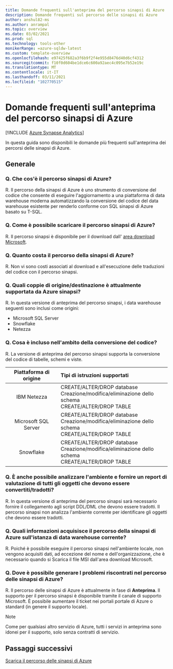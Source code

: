 ```yaml
---
title: Domande frequenti sull'anteprima del percorso sinapsi di Azure
description: Domande frequenti sul percorso delle sinapsi di Azure
author: anshul82-ms
ms.author: anrampal
ms.topic: overview
ms.date: 03/02/2021
ms.prod: sql
ms.technology: tools-other
monikerRange: =azure-sqldw-latest
ms.custom: template-overview
ms.openlocfilehash: e97425f682a3f6b9f2f4e955d8476d40d6cf4312
ms.sourcegitcommit: f10f0d604be1dce6c600a92aec4c095e7b52e19c
ms.translationtype: MT
ms.contentlocale: it-IT
ms.lasthandoff: 03/11/2021
ms.locfileid: "102770515"
---
```

# <a name="azure-synapse-pathway-preview-faq"></a>Domande frequenti sull'anteprima del percorso sinapsi di Azure
[!INCLUDE [Azure Synapse Analytics](../../includes/applies-to-version/asa.md)]

In questa guida sono disponibili le domande più frequenti sull'anteprima dei percorsi delle sinapsi di Azure.

## <a name="general"></a>Generale

### <a name="q-what-is-azure-synapse-pathway"></a>Q. Che cos'è il percorso sinapsi di Azure?

R. Il percorso della sinapsi di Azure è uno strumento di conversione del codice che consente di eseguire l'aggiornamento a una piattaforma di data warehouse moderna automatizzando la conversione del codice del data warehouse esistente per renderlo conforme con SQL sinapsi di Azure basato su T-SQL.

### <a name="q-how-can-i-download-azure-synapse-pathway"></a>Q. Come è possibile scaricare il percorso sinapsi di Azure?

R. Il percorso sinapsi è disponibile per il download dall' [area download Microsoft](https://aka.ms/synapse-pathway-download).

### <a name="q-how-much-does-azure-synapse-pathway-cost"></a>Q. Quanto costa il percorso della sinapsi di Azure?

R. Non vi sono costi associati al download e all'esecuzione delle traduzioni del codice con il percorso sinapsi.

### <a name="q-what-sourcetarget-pairs-does-azure-synapse-pathway-currently-support"></a>Q. Quali coppie di origine/destinazione è attualmente supportata da Azure sinapsi?

R. In questa versione di anteprima del percorso sinapsi, i data warehouse seguenti sono inclusi come origini:
- Microsoft SQL Server
- Snowflake
- Netezza

### <a name="q-what-is-included-as-part-of-the-code-conversion"></a>Q. Cosa è incluso nell'ambito della conversione del codice?

R. La versione di anteprima del percorso sinapsi supporta la conversione del codice di tabelle, schemi e viste.

| Piattaforma di origine| Tipi di istruzioni supportati | 
|:-------------------:|:------------------|
| IBM Netezza  | CREATE/ALTER/DROP database<br /> Creazione/modifica/eliminazione dello schema <br /> CREATE/ALTER/DROP TABLE |
|Microsoft SQL Server  | CREATE/ALTER/DROP database<br /> Creazione/modifica/eliminazione dello schema <br /> CREATE/ALTER/DROP TABLE | 
| Snowflake |  CREATE/ALTER/DROP database<br /> Creazione/modifica/eliminazione dello schema <br /> CREATE/ALTER/DROP TABLE |                       

  
### <a name="q-can-it-also-scan-my-environment-and-provide-an-assessment-report-of-all-the-objects-that-need-to-be-convertedtranslated"></a>Q. È anche possibile analizzare l'ambiente e fornire un report di valutazione di tutti gli oggetti che devono essere convertiti/tradotti?

R. In questa versione di anteprima del percorso sinapsi sarà necessario fornire il collegamento agli script DDL/DML che devono essere tradotti. Il percorso sinapsi non analizza l'ambiente corrente per identificare gli oggetti che devono essere tradotti.

### <a name="q-what-information-does-azure-synapse-pathway-capture-about-my-current-data-warehouse-instance"></a>Q. Quali informazioni acquisisce il percorso della sinapsi di Azure sull'istanza di data warehouse corrente?

R. Poiché è possibile eseguire il percorso sinapsi nell'ambiente locale, non vengono acquisiti dati, ad eccezione del nome e dell'organizzazione, che è necessario quando si Scarica il file MSI dall'area download Microsoft.

### <a name="q-where-can-i-raise-issues-encountered-in-azure-synapse-pathway"></a>Q. Dove è possibile generare I problemi riscontrati nel percorso delle sinapsi di Azure?

R. Il percorso delle sinapsi di Azure è attualmente in fase di **Anteprima**.   Il supporto per il percorso sinapsi è disponibile tramite il canale di supporto Microsoft. È possibile aumentare il ticket nei portali portale di Azure o standard (in genere il supporto locale).


> [!NOTE] 
> Come per qualsiasi altro servizio di Azure, tutti i servizi in anteprima sono idonei per il supporto, solo senza contratti di servizio.

<!-- ### Troubleshooting and optimization

#### Q. Why do I see slow performance while running the code conversion?

#### Q. Translation of errors or unexpected results? -->

## <a name="next-steps"></a>Passaggi successivi

[Scarica il percorso delle sinapsi di Azure](synapse-pathway-download.md)